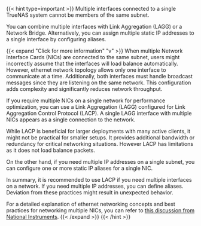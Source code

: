 ---
---

{{< hint type=important >}}
Multiple interfaces connected to a single TrueNAS system cannot be members of the same subnet.

You can combine multiple interfaces with Link Aggregation (LAGG) or a Network Bridge.
Alternatively, you can assign multiple static IP addresses to a single interface by configuring aliases.

{{< expand "Click for more information" "v" >}}
When multiple Network Interface Cards (NICs) are connected to the same subnet, users might incorrectly assume that the interfaces will load balance automatically. However, ethernet network topology allows only one interface to communicate at a time. Additionally, both interfaces must handle broadcast messages since they are listening on the same network. This configuration adds complexity and significantly reduces network throughput.

If you require multiple NICs on a single network for performance optimization, you can use a Link Aggregation (LAGG) configured for Link Aggregation Control Protocol (LACP). A single LAGG interface with multiple NICs appears as a single connection to the network.

While LACP is beneficial for larger deployments with many active clients, it might not be practical for smaller setups. It provides additional bandwidth or redundancy for critical networking situations. However LACP has limitations as it does not load balance packets.

On the other hand, if you need multiple IP addresses on a single subnet, you can configure one or more static IP aliases for a single NIC.

In summary, it is recommended to use LACP if you need multiple interfaces on a network. If you need multiple IP addresses, you can define aliases. Deviation from these practices might result in unexpected behavior.

For a detailed explanation of ethernet networking concepts and best practices for networking multiple NICs, you can refer to [this discussion from National Instruments](https://www.ni.com/en-us/support/documentation/supplemental/11/best-practices-for-using-multiple-network-interfaces--nics--with.html).
{{< /expand >}}
{{< /hint >}}
